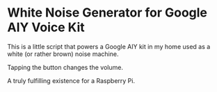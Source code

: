 # White Noise Generator for Google AIY Voice Kit

This is a little script that powers a Google AIY kit in my home used
as a white (or rather brown) noise machine.

Tapping the button changes the volume.

A truly fulfilling existence for a Raspberry Pi.